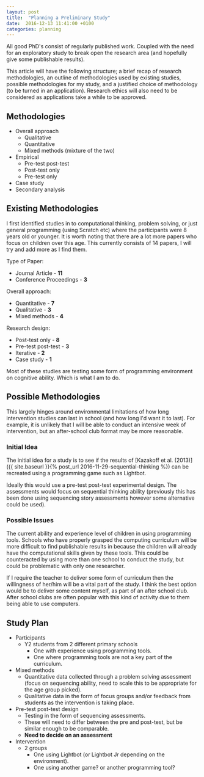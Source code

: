 ```yaml
---
layout: post
title:  "Planning a Preliminary Study"
date:  2016-12-13 11:41:00 +0100
categories: planning
---
```


All good PhD's consist of regularly published work. Coupled with the need for an exploratory study to break open the research area (and hopefully give some publishable results).

This article will have the following structure; a brief recap of research methodologies, an outline of methodologies used by existing studies, possible methodologies for my study, and a justified choice of methodology (to be turned in an application). Research ethics will also need to be considered as applications take a while to be approved.

## Methodologies
- Overall approach
	- Qualitative
	- Quantitative
	- Mixed methods (mixture of the two)
- Empirical
	- Pre-test post-test
	- Post-test only
	- Pre-test only
- Case study
- Secondary analysis

## Existing Methodologies

I first identified studies in to computational thinking, problem solving, or just general programming (using Scratch etc) where the participants were 8 years old or younger. It is worth noting that there are a lot more papers who focus on children over this age. This currently consists of 14 papers, I will try and add more as I find them.

Type of Paper:

- Journal Article - **11**
- Conference Proceedings - **3**

Overall approach:

- Quantitative - **7**
- Qualitative - **3**
- Mixed methods - **4**

Research design:

- Post-test only - **8**
- Pre-test post-test - **3**
- Iterative - **2**
- Case study - **1**

Most of these studies are testing some form of programming environment on cognitive ability. Which is what I am to do.

## Possible Methodologies

This largely hinges around environmental limitations of how long intervention studies can last in school (and how long I'd want it to last). For example, it is unlikely that I will be able to conduct an intensive week of intervention, but an after-school club format may be more reasonable.

### Initial Idea

The initial idea for a study is to see if the results of [Kazakoff et al. (2013)]({{ site.baseurl }}{% post_url 2016-11-29-sequential-thinking %}) can be recreated using a programming game such as Lightbot.

Ideally this would use a pre-test post-test experimental design.  The assessments would focus on sequential thinking ability (previously this has been done using sequencing story assessments however some alternative could be used).

### Possible Issues

The current ability and experience level of children in using programming tools. Schools who have properly grasped the computing curriculum will be more difficult to find publishable results in because the children will already have the computational skills given by these tools. This could be counteracted by using more than one school to conduct the study, but could be problematic with only one researcher.

If I require the teacher to deliver some form of curriculum then the willingness of her/him will be a vital part of the study. I think the best option would be to deliver some content myself, as part of an after school club. After school clubs are often popular with this kind of activity due to them being able to use computers.

## Study Plan

- Participants
	- Y2 students from 2 different primary schools
		- One with experience using programming tools.
		- One where programming tools are not a key part of the curriculum.
- Mixed methods
	- Quantitative data collected through a problem solving assessment (focus on sequencing ability, need to scale this to be appropriate for the age group picked).
	- Qualitative data in the form of focus groups and/or feedback from students as the intervention is taking place.
- Pre-test post-test design
	- Testing in the form of sequencing assessments.
	- These will need to differ between the pre and post-test, but be similar enough to be comparable.
	- **Need to decide on an assessment**
- Intervention
	- 2 groups
		- One using Lightbot (or Lightbot Jr depending on the environment).
		- One using another game? or another programming tool?

